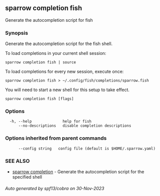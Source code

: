 ## sparrow completion fish

Generate the autocompletion script for fish

### Synopsis

Generate the autocompletion script for the fish shell.

To load completions in your current shell session:

	sparrow completion fish | source

To load completions for every new session, execute once:

	sparrow completion fish > ~/.config/fish/completions/sparrow.fish

You will need to start a new shell for this setup to take effect.


```
sparrow completion fish [flags]
```

### Options

```
  -h, --help              help for fish
      --no-descriptions   disable completion descriptions
```

### Options inherited from parent commands

```
      --config string   config file (default is $HOME/.sparrow.yaml)
```

### SEE ALSO

* [sparrow completion](sparrow_completion.md)	 - Generate the autocompletion script for the specified shell

###### Auto generated by spf13/cobra on 30-Nov-2023
